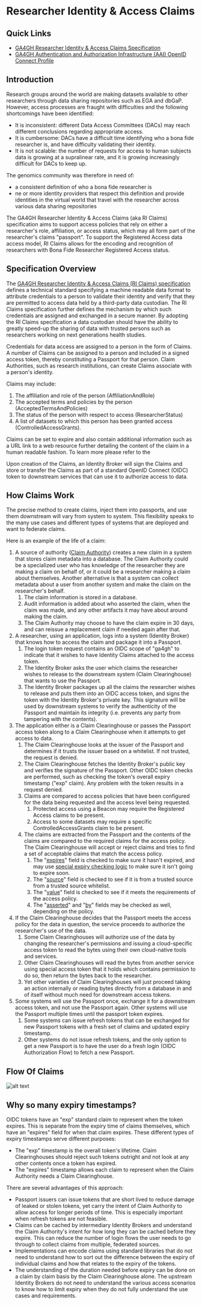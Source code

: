 # Researcher Identity & Access Claims

## Quick Links

- [GA4GH Researcher Identity & Access Claims Specification](http://bit.ly/ri-claims)
- [GA4GH Authentication and Authorization Infrastructure (AAI) OpenID Connect Profile](http://bit.ly/g4gh-aai)

## Introduction

Research groups around the world are making datasets available to other researchers through data sharing repositories such as EGA and dbGaP. However, access processes are fraught with difficulties and the following shortcomings have been identified:

- It is inconsistent: different Data Access Committees (DACs) may reach different conclusions regarding appropriate access.
- It is cumbersome:  DACs have a difficult time identifying who a bona fide researcher is, and have difficulty validating their identity.
- It is not scalable: the number of requests for access to human subjects data is growing at a supralinear rate, and it is growing increasingly difficult for DACs to keep up.

The genomics community was therefore in need of:

- a consistent definition of who a bona fide researcher is
- ne or more identity providers that respect this definition and provide identities in the virtual world that travel with the researcher across various data sharing repositories

The GA4GH Researcher Identity & Access Claims (aka RI Claims) specification aims to support access policies that rely on either a researcher's role, affiliation, or access status, which may all form part of the researcher's claims "passport". To support the Registered Access data access model, RI Claims allows for the encoding and recognition of researchers with Bona Fide Researcher Registered Access status.

## Specification Overview

The [GA4GH Researcher Identity & Access Claims (RI Claims) specification](http://bit.ly/ri-claims) defines a technical standard specifying a machine readable data format to attribute credentials to a person to validate their identity and verify that they are permitted to access data held by a third-party data custodian. The RI Claims specification further defines the mechanism by which such credentials are assigned and exchanged in a secure manner. By adopting the RI Claims specification a data custodian should have the ability to greatly speed-up the sharing of data with trusted persons such as researchers working on next generations health studies.

Credentials for data access are assigned to a person in the form of Claims. A number of Claims can be assigned to a person and included in a signed access token, thereby constituting a Passport for that person. Claim Authorities, such as research institutions, can create Claims associate with a person's identity.

Claims may include:

1. The affiliation and role of the person (AffiliationAndRole)
2. The accepted terms and policies by the person (AcceptedTermsAndPolicies)
3. The status of the person with respect to access (ResearcherStatus)
4. A list of datasets to which this person has been granted access (ControlledAccessGrants).

Claims can be set to expire and also contain additional information such as a URL link to a web resource further detailing the content of the claim in a human readable fashion. To learn more please refer to the

Upon creation of the Claims, an Identity Broker will sign the Claims and store or transfer the Claims as part of a standard OpenID Connect (OIDC) token to downstream services that can use it to authorize access to data.

## How Claims Work

The precise method to create claims, inject them into passports, and use them downstream will vary from system to system. This flexibility speaks to the many use cases and different types of systems that are deployed and want to federate claims.

Here is an example of the life of a claim:

1. A source of authority ([Claim Authority](https://docs.google.com/document/d/11Wg-uL75ypU5eNu2p_xh9gspmbGtmLzmdq5VfPHBirE/edit#heading=h.h79hhcau08w5)) creates a new claim in a system that stores claim metadata into a database. The Claim Authority could be a specialized user who has knowledge of the researcher they are making a claim on behalf of, or it could be a researcher making a claim about themselves. Another alternative is that a system can collect metadata about a user from another system and make the claim on the researcher's behalf.
    1. The claim information is stored in a database.
    2. Audit information is added about who asserted the claim, when the claim was made, and any other artifacts it may have about around making the claim.
    3. The Claim Authority may choose to have the claim expire in 30 days, and can reissue a replacement claim if needed again after that. 
2. A researcher, using an application, logs into a system (Identity Broker) that knows how to access the claim and package it into a Passport.
    1. The login token request contains an OIDC scope of "ga4gh" to indicate that it wishes to have Identity Claims attached to the access token.
    2. The Identity Broker asks the user which claims the researcher wishes to release to the downstream system (Claim Clearinghouse) that wants to use the Passport.
    3. The Identity Broker packages up all the claims the researcher wishes to release and puts them into an OIDC access token, and signs the token with the Identity Broker's private key. This signature will be used by downstream systems to verify the authenticity of the Passport and maintain its integrity (i.e. prevents any party from tampering with the contents).
3. The application either is a Claim Clearinghouse or passes the Passport access token along to a Claim Clearinghouse when it attempts to get access to data.
    1. The Claim Clearinghouse looks at the issuer of the Passport and determines if it trusts the issuer based on a whitelist. If not trusted, the request is denied.
    2. The Claim Clearinghouse fetches the Identity Broker's public key and verifies the signature of the Passport. Other OIDC token checks are performed, such as checking the token's overall expiry timestamp ("exp" claim). Any problem with the token results in a request denied.
    3. Claims are compared to access policies that have been configured for the data being requested and the access level being requested.
        1. Protected access using a Beacon may require the Registered Access claims to be present.
        2. Access to some datasets may require a specific ControlledAccessGrants claim to be present.
    4. The claims are extracted from the Passport and the contents of the claims are compared to the required claims for the access policy. The Claim Clearinghouse will accept or reject claims and tries to find a set of acceptable claims that match the access policy.  
        1. The "[expires](https://docs.google.com/document/d/11Wg-uL75ypU5eNu2p_xh9gspmbGtmLzmdq5VfPHBirE/edit#heading=h.tdge5487ert9)" field is checked to make sure it hasn't expired, and may use [special expiry checking logic](https://docs.google.com/document/d/11Wg-uL75ypU5eNu2p_xh9gspmbGtmLzmdq5VfPHBirE/edit#heading=h.ruipgcz7pe27) to make sure it isn't going to expire soon.
        2. The "[source](https://docs.google.com/document/d/11Wg-uL75ypU5eNu2p_xh9gspmbGtmLzmdq5VfPHBirE/edit#heading=h.7gkkcdjjulcj)" field is checked to see if it is from a trusted source from a trusted source whitelist.
        3. The "[value](https://docs.google.com/document/d/11Wg-uL75ypU5eNu2p_xh9gspmbGtmLzmdq5VfPHBirE/edit#heading=h.vddhgptnqj4f)" field is checked to see if it meets the requirements of the access policy.
        4. The "[asserted](https://docs.google.com/document/d/11Wg-uL75ypU5eNu2p_xh9gspmbGtmLzmdq5VfPHBirE/edit#heading=h.x2qu20cktltz)" and "[by](https://docs.google.com/document/d/11Wg-uL75ypU5eNu2p_xh9gspmbGtmLzmdq5VfPHBirE/edit#heading=h.bjnftdj471t6)" fields may be checked as well, depending on the policy.
4. If the Claim Clearinghouse decides that the Passport meets the access policy for the data in question, the service proceeds to authorize the researcher's use of the data.
    1. Some Claim Clearinghouses will authorize use of the data by changing the researcher's permissions and issuing a cloud-specific access token to read the bytes using their own cloud-native tools and services.
    2. Other Claim Clearinghouses will read the bytes from another service using special access token that it holds which contains permission to do so, then return the bytes back to the researcher.
    3. Yet other varieties of Claim Clearinghouses will just proceed taking an action internally or reading bytes directly from a database in and of itself without much need for downstream access tokens.
5. Some systems will use the Passport once, exchange it for a downstream access token, and not use the Passport again. Other systems will use the Passport multiple times until the passport token expires.
    1. Some systems can issue refresh tokens that can be exchanged for new Passport tokens with a fresh set of claims and updated expiry timestamp.
    2. Other systems do not issue refresh tokens, and the only option to get a new Passport is to have the user do a fresh login (OIDC Authorization Flow) to fetch a new Passport.

## Flow Of Claims

![alt text](https://github.com/ga4gh-duri/flow_of_claims.png "Flow of Claims")

## Why so many expiry timestamps?

OIDC tokens have an "exp" standard claim to represent when the token expires. This is separate from the expiry time of claims themselves, which have  an "expires" field for when that claim expires. These different types of expiry timestamps serve different purposes:

- The "exp" timestamp is the overall token's lifetime. Claim Clearinghouses should reject such tokens outright and not look at any other contents once a token has expired.
- The "expires" timestamp allows each claim to represent when the Claim Authority needs a Claim Clearinghouse.

There are several advantages of this approach:

- Passport issuers can issue tokens that are short lived to reduce damage of leaked or stolen tokens, yet carry the intent of Claim Authority to allow access for longer periods of time. This is especially important when refresh tokens are not feasible.
- Claims can be cached by intermediary Identity Brokers and understand the Claim Authority's intent for how long they can be cached before they expire. This can reduce the number of login flows the user needs to go through to collect claims from multiple, federated sources.
- Implementations can encode claims using standard libraries that do not need to understand how to sort out the difference between the expiry of individual claims and how that relates to the expiry of the tokens.
- The understanding of the duration needed before expiry can be done on a claim by claim basis by the Claim Clearinghouse alone. The upstream Identity Brokers do not need to understand the various access scenarios to know how to limit expiry when they do not fully understand the use cases and requirements.
